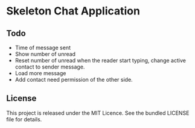 # Skeleton Chat Application

## Todo
 - Time of message sent
 - Show number of unread
 - Reset number of unread when the reader start typing, change active contact to sender message.
 - Load more message
 - Add contact need permission of the other side.

## License
This project is released under the MIT Licence. See the bundled LICENSE file for details.
